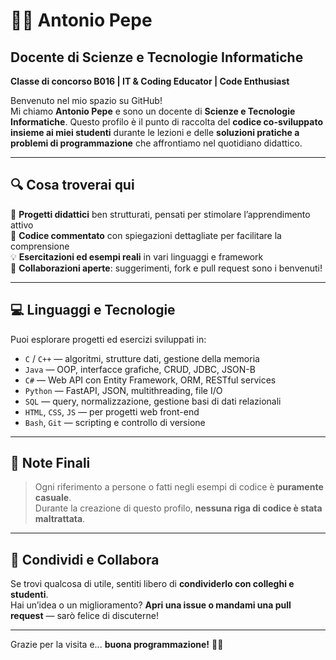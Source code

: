 # 👨‍🏫 Antonio Pepe

## Docente di Scienze e Tecnologie Informatiche  

**Classe di concorso B016 | IT & Coding Educator | Code Enthusiast**

Benvenuto nel mio spazio su GitHub!  
Mi chiamo **Antonio Pepe** e sono un docente di **Scienze e Tecnologie Informatiche**. Questo profilo è il punto di raccolta del **codice co-sviluppato insieme ai miei studenti** durante le lezioni e delle **soluzioni pratiche a problemi di programmazione** che affrontiamo nel quotidiano didattico.

---

## 🔍 Cosa troverai qui

🚀 **Progetti didattici** ben strutturati, pensati per stimolare l’apprendimento attivo  
🧠 **Codice commentato** con spiegazioni dettagliate per facilitare la comprensione  
💡 **Esercitazioni ed esempi reali** in vari linguaggi e framework  
🤝 **Collaborazioni aperte**: suggerimenti, fork e pull request sono i benvenuti!

---

## 💻 Linguaggi e Tecnologie

Puoi esplorare progetti ed esercizi sviluppati in:

- `C` / `C++` — algoritmi, strutture dati, gestione della memoria  
- `Java` — OOP, interfacce grafiche, CRUD, JDBC, JSON-B  
- `C#` — Web API con Entity Framework, ORM, RESTful services  
- `Python` — FastAPI, JSON, multithreading, file I/O  
- `SQL` — query, normalizzazione, gestione basi di dati relazionali  
- `HTML`, `CSS`, `JS` — per progetti web front-end  
- `Bash`, `Git` — scripting e controllo di versione

---

## 📌 Note Finali

> Ogni riferimento a persone o fatti negli esempi di codice è **puramente casuale**.  
> Durante la creazione di questo profilo, **nessuna riga di codice è stata maltrattata**.

---

## 🔗 Condividi e Collabora

Se trovi qualcosa di utile, sentiti libero di **condividerlo con colleghi e studenti**.  
Hai un’idea o un miglioramento? **Apri una issue o mandami una pull request** — sarò felice di discuterne!

---

Grazie per la visita e... **buona programmazione!** 👨‍💻
